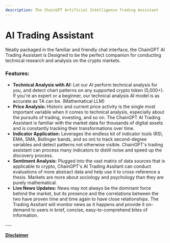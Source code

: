 ```yaml
---
description: The ChainGPT Artificial Intelligence Trading Assistant
---
```


# AI Trading Assistant

Neatly packaged in the familiar and friendly chat interface, the ChainGPT AI Trading Assistant is Designed to be the perfect companion for conducting technical research and analysis on the crypto markets.

### Features:

* **Technical Analysis with AI:** Let our AI perform technical analysis for you, and detect chart patterns on any supported crypto token (5,000+). If you're an expert or a beginner, our technical analysis AI model is as accurate as TA can be. (Mathematical LLM)
* **Price Analysis:** Historic and current price activity is the single most important variable when it comes to technical analysis, especially about the pursuits of trading, investing, and so on. The ChainGPT AI Trading Assistant is familiar with the market data for thousands of digital assets and is constantly tracking their transformations over time.
* **Indicator Application:** Leverages the endless kit of indicator tools (RSI, EMA, SMA, Bollinger bands, and so on) to track second-degree variables and detect patterns not otherwise visible. ChainGPT's trading assistant can process many indicators to distill noise and speed up the discovery process.
* **Sentiment Analysis:** Plugged into the vast matrix of data sources that is applicable to crypto, ChainGPT's AI Trading Assitant can conduct evaluations of more abstract data and help use it to cross-reference a thesis. Markets are more about sociology and psychology than they are purely mathematical.
* **Live News Updates:** News may not always be the dominant force behind the market, but its presence and the correlations between the two have proven time and time again to have close relationships. The Trading Assitant will monitor news as it happens and provide it on-demand to users in brief, concise, easy-to-comprehend bites of information.&#x20;

\---

[**Disclaimer**](../../misc/legal-docs/disclaimer.md)
